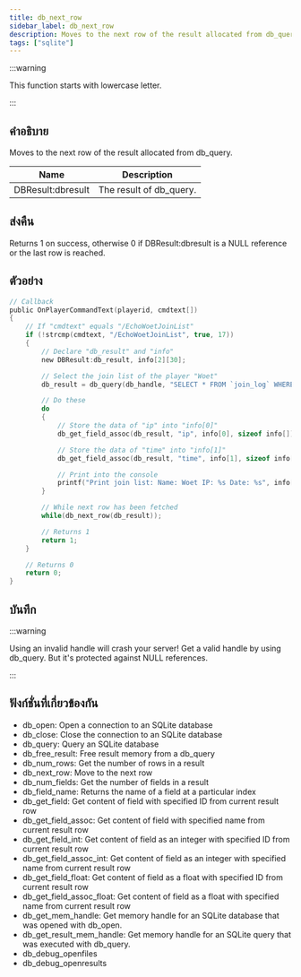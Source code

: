 ```yaml
---
title: db_next_row
sidebar_label: db_next_row
description: Moves to the next row of the result allocated from db_query.
tags: ["sqlite"]
---
```


:::warning

This function starts with lowercase letter.

:::

## คำอธิบาย

Moves to the next row of the result allocated from db_query.

| Name              | Description             |
| ----------------- | ----------------------- |
| DBResult:dbresult | The result of db_query. |

## ส่งคืน

Returns 1 on success, otherwise 0 if DBResult:dbresult is a NULL reference or the last row is reached.

## ตัวอย่าง

```c
// Callback
public OnPlayerCommandText(playerid, cmdtext[])
{
    // If "cmdtext" equals "/EchoWoetJoinList"
    if (!strcmp(cmdtext, "/EchoWoetJoinList", true, 17))
    {
        // Declare "db_result" and "info"
        new DBResult:db_result, info[2][30];

        // Select the join list of the player "Woet"
        db_result = db_query(db_handle, "SELECT * FROM `join_log` WHERE `name`='Woet'");

        // Do these
        do
        {
            // Store the data of "ip" into "info[0]"
            db_get_field_assoc(db_result, "ip", info[0], sizeof info[]);

            // Store the data of "time" into "info[1]"
            db_get_field_assoc(db_result, "time", info[1], sizeof info[]);

            // Print into the console
            printf("Print join list: Name: Woet IP: %s Date: %s", info[0], info[1]);
        }

        // While next row has been fetched
        while(db_next_row(db_result));

        // Returns 1
        return 1;
    }

    // Returns 0
    return 0;
}
```

## บันทึก

:::warning

Using an invalid handle will crash your server! Get a valid handle by using db_query. But it's protected against NULL references.

:::

## ฟังก์ชั่นที่เกี่ยวข้องกัน

- db_open: Open a connection to an SQLite database
- db_close: Close the connection to an SQLite database
- db_query: Query an SQLite database
- db_free_result: Free result memory from a db_query
- db_num_rows: Get the number of rows in a result
- db_next_row: Move to the next row
- db_num_fields: Get the number of fields in a result
- db_field_name: Returns the name of a field at a particular index
- db_get_field: Get content of field with specified ID from current result row
- db_get_field_assoc: Get content of field with specified name from current result row
- db_get_field_int: Get content of field as an integer with specified ID from current result row
- db_get_field_assoc_int: Get content of field as an integer with specified name from current result row
- db_get_field_float: Get content of field as a float with specified ID from current result row
- db_get_field_assoc_float: Get content of field as a float with specified name from current result row
- db_get_mem_handle: Get memory handle for an SQLite database that was opened with db_open.
- db_get_result_mem_handle: Get memory handle for an SQLite query that was executed with db_query.
- db_debug_openfiles
- db_debug_openresults
